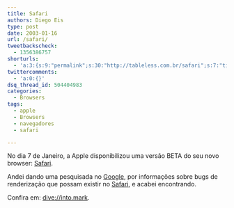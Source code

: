 ```yaml
---
title: Safari
authors: Diego Eis
type: post
date: 2003-01-16
url: /safari/
tweetbackscheck:
  - 1356386757
shorturls:
  - 'a:3:{s:9:"permalink";s:30:"http://tableless.com.br/safari";s:7:"tinyurl";s:26:"http://tinyurl.com/3e8e58p";s:4:"isgd";s:19:"http://is.gd/6KWrhU";}'
twittercomments:
  - 'a:0:{}'
dsq_thread_id: 504404983
categories:
  - Browsers
tags:
  - apple
  - Browsers
  - navegadores
  - safari

---
```

No dia 7 de Janeiro, a Apple disponibilizou uma versão BETA do seu novo browser: <a title="O novo browser da Apple: Safari" href="http://www.apple.com/safari" target="_blank">Safari</a>.
  
Andei dando uma pesquisada no <a title="Google" href="http://www.google.com.br/" target="_blank">Google</a>, por informações sobre bugs de renderização que possam existir no <a title="O novo browser da Apple: Safari" href="http://www.apple.com/safari" target="_blank">Safari</a>, e acabei encontrando.

Confira em: <a title="dive://into.mark" href="http://diveintomark.org/safari/" target="_blank">dive://into.mark</a>.